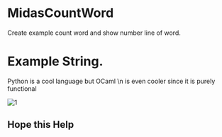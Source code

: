 # MidasCountWord
Create example count word and show number line of word.

# Example String.
Python is a cool language but OCaml \n
is even cooler since it is purely functional

![1](https://user-images.githubusercontent.com/4903373/42524146-d85c9d48-8499-11e8-8ecb-4e16bce42c6a.png)

## Hope this Help
